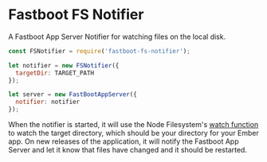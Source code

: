 # Fastboot FS Notifier
A Fastboot App Server Notifier for watching files on the local disk.

```javascript
const FSNotifier = require('fastboot-fs-notifier');

let notifier = new FSNotifier({
  targetDir: TARGET_PATH
});

let server = new FastBootAppServer({
  notifier: notifier
});
```

When the notifier is started, it will use the Node Filesystem's [watch
function](https://nodejs.org/docs/latest/api/fs.html#fs_fs_watch_filename_options_listener) to watch the target directory, which should be your directory for your Ember app. On new releases of the application, it will notify the Fastboot App Server and let it know that files have changed and it should be restarted. 

